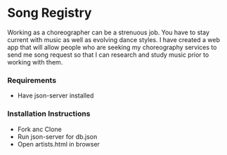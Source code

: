 # Song Registry
Working as a choreographer can be a strenuous job. You have to stay current with music as well as evolving dance styles. I have created a web app that will allow people who are seeking my choreography services to send me song request so that I can research and study music prior to working with them.

### Requirements
* Have json-server installed

### Installation Instructions
* Fork anc Clone
* Run json-server for db.json
* Open artists.html in browser
